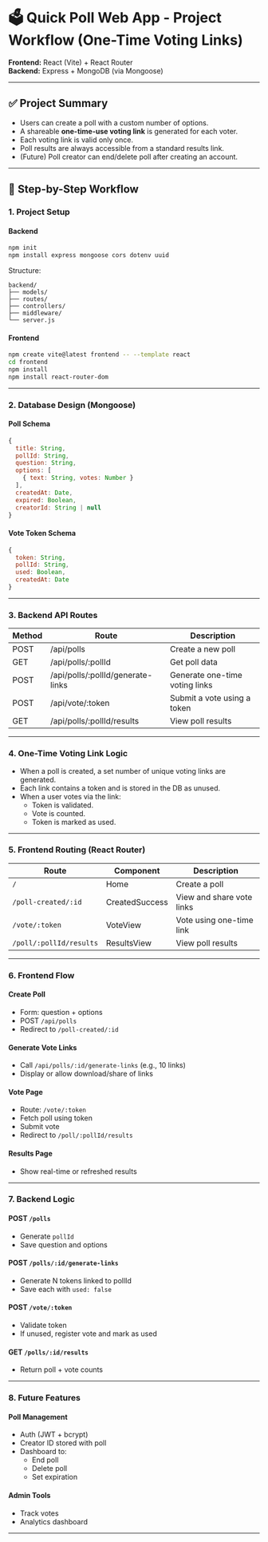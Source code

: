 # 🗳️ Quick Poll Web App - Project Workflow (One-Time Voting Links)

**Frontend:** React (Vite) + React Router  
**Backend:** Express + MongoDB (via Mongoose)

---

## ✅ Project Summary

- Users can create a poll with a custom number of options.
- A shareable **one-time-use voting link** is generated for each voter.
- Each voting link is valid only once.
- Poll results are always accessible from a standard results link.
- (Future) Poll creator can end/delete poll after creating an account.

---

## 🔧 Step-by-Step Workflow

### 1. Project Setup

#### Backend

```bash
npm init
npm install express mongoose cors dotenv uuid
```

Structure:

```
backend/
├── models/
├── routes/
├── controllers/
├── middleware/
└── server.js
```

#### Frontend

```bash
npm create vite@latest frontend -- --template react
cd frontend
npm install
npm install react-router-dom
```

---

### 2. Database Design (Mongoose)

#### Poll Schema

```js
{
  title: String,
  pollId: String,
  question: String,
  options: [
    { text: String, votes: Number }
  ],
  createdAt: Date,
  expired: Boolean,
  creatorId: String | null
}
```

#### Vote Token Schema

```js
{
  token: String,
  pollId: String,
  used: Boolean,
  createdAt: Date
}
```

---

### 3. Backend API Routes

| Method | Route                             | Description                    |
| ------ | --------------------------------- | ------------------------------ |
| POST   | /api/polls                        | Create a new poll              |
| GET    | /api/polls/:pollId                | Get poll data                  |
| POST   | /api/polls/:pollId/generate-links | Generate one-time voting links |
| POST   | /api/vote/:token                  | Submit a vote using a token    |
| GET    | /api/polls/:pollId/results        | View poll results              |

---

### 4. One-Time Voting Link Logic

- When a poll is created, a set number of unique voting links are generated.
- Each link contains a token and is stored in the DB as unused.
- When a user votes via the link:
  - Token is validated.
  - Vote is counted.
  - Token is marked as used.

---

### 5. Frontend Routing (React Router)

| Route                   | Component      | Description               |
| ----------------------- | -------------- | ------------------------- |
| `/`                     | Home           | Create a poll             |
| `/poll-created/:id`     | CreatedSuccess | View and share vote links |
| `/vote/:token`          | VoteView       | Vote using one-time link  |
| `/poll/:pollId/results` | ResultsView    | View poll results         |

---

### 6. Frontend Flow

#### Create Poll

- Form: question + options
- POST `/api/polls`
- Redirect to `/poll-created/:id`

#### Generate Vote Links

- Call `/api/polls/:id/generate-links` (e.g., 10 links)
- Display or allow download/share of links

#### Vote Page

- Route: `/vote/:token`
- Fetch poll using token
- Submit vote
- Redirect to `/poll/:pollId/results`

#### Results Page

- Show real-time or refreshed results

---

### 7. Backend Logic

#### POST `/polls`

- Generate `pollId`
- Save question and options

#### POST `/polls/:id/generate-links`

- Generate N tokens linked to pollId
- Save each with `used: false`

#### POST `/vote/:token`

- Validate token
- If unused, register vote and mark as used

#### GET `/polls/:id/results`

- Return poll + vote counts

---

### 8. Future Features

#### Poll Management

- Auth (JWT + bcrypt)
- Creator ID stored with poll
- Dashboard to:
  - End poll
  - Delete poll
  - Set expiration

#### Admin Tools

- Track votes
- Analytics dashboard

---
